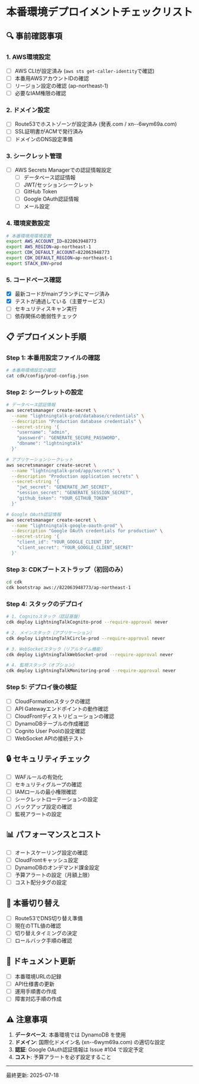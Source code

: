 # 本番環境デプロイメントチェックリスト

## 🔍 事前確認事項

### 1. AWS環境設定

- [ ] AWS CLIが設定済み (`aws sts get-caller-identity`で確認)
- [ ] 本番用AWSアカウントIDの確認
- [ ] リージョン設定の確認 (ap-northeast-1)
- [ ] 必要なIAM権限の確認

### 2. ドメイン設定

- [ ] Route53でホストゾーンが設定済み (発表.com / xn--6wym69a.com)
- [ ] SSL証明書がACMで発行済み
- [ ] ドメインのDNS設定準備

### 3. シークレット管理

- [ ] AWS Secrets Managerでの認証情報設定
  - [ ] データベース認証情報
  - [ ] JWT/セッションシークレット
  - [ ] GitHub Token
  - [ ] Google OAuth認証情報
  - [ ] メール設定

### 4. 環境変数設定

```bash
# 本番環境用環境変数
export AWS_ACCOUNT_ID=822063948773
export AWS_REGION=ap-northeast-1
export CDK_DEFAULT_ACCOUNT=822063948773
export CDK_DEFAULT_REGION=ap-northeast-1
export STACK_ENV=prod
```

### 5. コードベース確認

- [x] 最新コードがmainブランチにマージ済み
- [x] テストが通過している（主要サービス）
- [ ] セキュリティスキャン実行
- [ ] 依存関係の脆弱性チェック

## 📋 デプロイメント手順

### Step 1: 本番用設定ファイルの確認

```bash
# 本番用環境設定の確認
cat cdk/config/prod-config.json
```

### Step 2: シークレットの設定

```bash
# データベース認証情報
aws secretsmanager create-secret \
  --name "lightningtalk-prod/database/credentials" \
  --description "Production database credentials" \
  --secret-string '{
    "username": "admin",
    "password": "GENERATE_SECURE_PASSWORD",
    "dbname": "lightningtalk"
  }'

# アプリケーションシークレット
aws secretsmanager create-secret \
  --name "lightningtalk-prod/app/secrets" \
  --description "Production application secrets" \
  --secret-string '{
    "jwt_secret": "GENERATE_JWT_SECRET",
    "session_secret": "GENERATE_SESSION_SECRET",
    "github_token": "YOUR_GITHUB_TOKEN"
  }'

# Google OAuth認証情報
aws secretsmanager create-secret \
  --name "lightningtalk-google-oauth-prod" \
  --description "Google OAuth credentials for production" \
  --secret-string '{
    "client_id": "YOUR_GOOGLE_CLIENT_ID",
    "client_secret": "YOUR_GOOGLE_CLIENT_SECRET"
  }'
```

### Step 3: CDKブートストラップ（初回のみ）

```bash
cd cdk
cdk bootstrap aws://822063948773/ap-northeast-1
```

### Step 4: スタックのデプロイ

```bash
# 1. Cognitoスタック（認証基盤）
cdk deploy LightningTalkCognito-prod --require-approval never

# 2. メインスタック（アプリケーション）
cdk deploy LightningTalkCircle-prod --require-approval never

# 3. WebSocketスタック（リアルタイム機能）
cdk deploy LightningTalkWebSocket-prod --require-approval never

# 4. 監視スタック（オプション）
cdk deploy LightningTalkMonitoring-prod --require-approval never
```

### Step 5: デプロイ後の検証

- [ ] CloudFormationスタックの確認
- [ ] API Gatewayエンドポイントの動作確認
- [ ] CloudFrontディストリビューションの確認
- [ ] DynamoDBテーブルの作成確認
- [ ] Cognito User Poolの設定確認
- [ ] WebSocket APIの接続テスト

## 🔒 セキュリティチェック

- [ ] WAFルールの有効化
- [ ] セキュリティグループの確認
- [ ] IAMロールの最小権限確認
- [ ] シークレットローテーションの設定
- [ ] バックアップ設定の確認
- [ ] 監視アラートの設定

## 📊 パフォーマンスとコスト

- [ ] オートスケーリング設定の確認
- [ ] CloudFrontキャッシュ設定
- [ ] DynamoDBのオンデマンド課金設定
- [ ] 予算アラートの設定（月額上限）
- [ ] コスト配分タグの設定

## 🚀 本番切り替え

- [ ] Route53でDNS切り替え準備
- [ ] 現在のTTL値の確認
- [ ] 切り替えタイミングの決定
- [ ] ロールバック手順の確認

## 📝 ドキュメント更新

- [ ] 本番環境URLの記録
- [ ] API仕様書の更新
- [ ] 運用手順書の作成
- [ ] 障害対応手順の作成

## ⚠️ 注意事項

1. **データベース**: 本番環境では DynamoDB を使用
2. **ドメイン**: 国際化ドメイン名 (xn--6wym69a.com) の適切な設定
3. **認証**: Google OAuth認証情報は Issue #104 で設定予定
4. **コスト**: 予算アラートを必ず設定すること

---

最終更新: 2025-07-18
